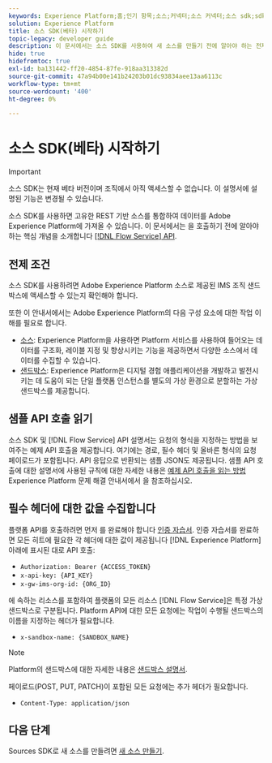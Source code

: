 ```yaml
---
keywords: Experience Platform;홈;인기 항목;소스;커넥터;소스 커넥터;소스 sdk;sdk;SDK
solution: Experience Platform
title: 소스 SDK(베타) 시작하기
topic-legacy: developer guide
description: 이 문서에서는 소스 SDK를 사용하여 새 소스를 만들기 전에 알아야 하는 전제 조건 정보를 소개합니다.
hide: true
hidefromtoc: true
exl-id: ba131442-ff20-4854-87fe-918aa313382d
source-git-commit: 47a94b00e141b24203b01dc93834aee13aa6113c
workflow-type: tm+mt
source-wordcount: '400'
ht-degree: 0%

---
```


# 소스 SDK(베타) 시작하기

>[!IMPORTANT]
>
>소스 SDK는 현재 베타 버전이며 조직에서 아직 액세스할 수 없습니다. 이 설명서에 설명된 기능은 변경될 수 있습니다.

소스 SDK를 사용하면 고유한 REST 기반 소스를 통합하여 데이터를 Adobe Experience Platform에 가져올 수 있습니다. 이 문서에서는 을 호출하기 전에 알아야 하는 핵심 개념을 소개합니다 [[!DNL Flow Service] API](https://www.adobe.io/apis/experienceplatform/home/api-reference.html#!acpdr/swagger-specs/flow-service.yaml).

## 전제 조건

소스 SDK를 사용하려면 Adobe Experience Platform 소스로 제공된 IMS 조직 샌드박스에 액세스할 수 있는지 확인해야 합니다.

또한 이 안내서에서는 Adobe Experience Platform의 다음 구성 요소에 대한 작업 이해를 필요로 합니다.

* [소스](../../home.md): Experience Platform을 사용하면 Platform 서비스를 사용하여 들어오는 데이터를 구조화, 레이블 지정 및 향상시키는 기능을 제공하면서 다양한 소스에서 데이터를 수집할 수 있습니다.
* [샌드박스](../../../sandboxes/home.md): Experience Platform은 디지털 경험 애플리케이션을 개발하고 발전시키는 데 도움이 되는 단일 플랫폼 인스턴스를 별도의 가상 환경으로 분할하는 가상 샌드박스를 제공합니다.

## 샘플 API 호출 읽기

소스 SDK 및 [!DNL Flow Service] API 설명서는 요청의 형식을 지정하는 방법을 보여주는 예제 API 호출을 제공합니다. 여기에는 경로, 필수 헤더 및 올바른 형식의 요청 페이로드가 포함됩니다. API 응답으로 반환되는 샘플 JSON도 제공됩니다. 샘플 API 호출에 대한 설명서에 사용된 규칙에 대한 자세한 내용은 [예제 API 호출을 읽는 방법](../../../landing/troubleshooting.md#how-do-i-format-an-api-request) Experience Platform 문제 해결 안내서에서 을 참조하십시오.

## 필수 헤더에 대한 값을 수집합니다

플랫폼 API를 호출하려면 먼저 를 완료해야 합니다 [인증 자습서](https://www.adobe.com/go/platform-api-authentication-en). 인증 자습서를 완료하면 모든 히트에 필요한 각 헤더에 대한 값이 제공됩니다 [!DNL Experience Platform] 아래에 표시된 대로 API 호출:

* `Authorization: Bearer {ACCESS_TOKEN}`
* `x-api-key: {API_KEY}`
* `x-gw-ims-org-id: {ORG_ID}`

에 속하는 리소스를 포함하여 플랫폼의 모든 리소스 [!DNL Flow Service]은 특정 가상 샌드박스로 구분됩니다. Platform API에 대한 모든 요청에는 작업이 수행될 샌드박스의 이름을 지정하는 헤더가 필요합니다.

* `x-sandbox-name: {SANDBOX_NAME}`

>[!NOTE]
>
>Platform의 샌드박스에 대한 자세한 내용은 [샌드박스 설명서](../../../sandboxes/home.md).

페이로드(POST, PUT, PATCH)이 포함된 모든 요청에는 추가 헤더가 필요합니다.

* `Content-Type: application/json`

## 다음 단계

Sources SDK로 새 소스를 만들려면 [새 소스 만들기](./create.md).
